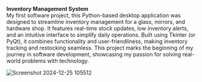 **Inventory Management System**  
My first software project, this Python-based desktop application was designed to streamline inventory management for a glass, mirrors, and hardware shop. It features real-time stock updates, low inventory alerts, and an intuitive interface to simplify daily operations. Built using Tkinter (or PyQt), it combines functionality and user-friendliness, making inventory tracking and restocking seamless. This project marks the beginning of my journey in software development, showcasing my passion for solving real-world problems with technology.

![Screenshot 2024-12-25 105512](https://github.com/user-attachments/assets/282581a3-31d4-40a9-9738-68e37beb91cc)

